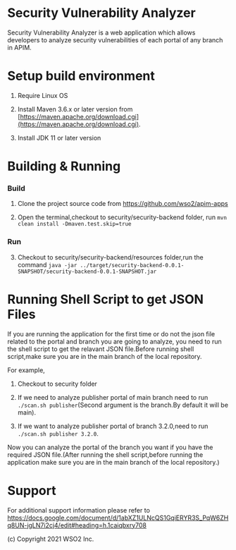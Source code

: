 # Security Vulnerability Analyzer

Security Vulnerability Analyzer is a web application which allows developers to analyze security vulnerabilities of each portal of any branch in APIM.

# Setup build environment

1. Require Linux OS

2. Install Maven 3.6.x or later version from [https://maven.apache.org/download.cgi](https://maven.apache.org/download.cgi).

3. Install JDK 11 or later version

# Building & Running

### Build

1.  Clone the project source code from https://github.com/wso2/apim-apps

2.  Open the terminal,checkout to security/security-backend folder, run `mvn clean install -Dmaven.test.skip=true`

### Run

3. Checkout to security/security-backend/resources folder,run the command `java -jar ../target/security-backend-0.0.1-SNAPSHOT/security-backend-0.0.1-SNAPSHOT.jar`

# Running Shell Script to get JSON Files

If you are running the application for the first time or do not the json file related to the portal and branch you are going to analyze, you need to run the shell script to get the relavant JSON file.Before running shell script,make sure you are in the main branch of the local repository.

For example,

1. Checkout to security folder

1. If we need to analyze publisher portal of main branch need to run `./scan.sh publisher`(Second argument is the branch.By default it will be main).

1. If we want to analyze publisher portal of branch 3.2.0,need to run `./scan.sh publisher 3.2.0`.

Now you can analyze the portal of the branch you want if you have the required JSON file.(After running the shell script,before running the application make sure you are in the main branch of the local repository.)

# Support

For additional support information please refer to https://docs.google.com/document/d/1abXZ1ULNcQS1GqiERYR3S_PqW6ZHq8UN-jgLN7i2cj4/edit#heading=h.1caiqbxry708

(c) Copyright 2021 WSO2 Inc.
